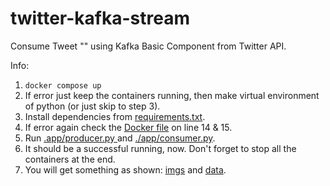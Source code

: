 # twitter-kafka-stream
Consume Tweet "" using Kafka Basic Component from Twitter API.

Info:
1. `docker compose up`
2. If error just keep the containers running, then make virtual environment of python (or just skip to step 3).
3. Install dependencies from [requirements.txt](https://github.com/zeenfts/twitter-kafka-stream/blob/main/requirements.txt).
4. If error again check the [Docker file](https://github.com/zeenfts/twitter-kafka-stream/blob/main/docker/Dockerfile) on line 14 & 15.
5. Run [.app/producer.py <optional args1 topic to search> <optional args2 limit search>](https://github.com/zeenfts/twitter-kafka-stream/blob/main/app/producer.py) and [./app/consumer.py](https://github.com/zeenfts/twitter-kafka-stream/blob/main/app/consumer.py).
6. It should be a successful running, now. Don't forget to stop all the containers at the end.
7. You will get something as shown: [imgs](https://github.com/zeenfts/twitter-kafka-stream/tree/main/imgs) and [data](https://github.com/zeenfts/twitter-kafka-stream/tree/main/data).